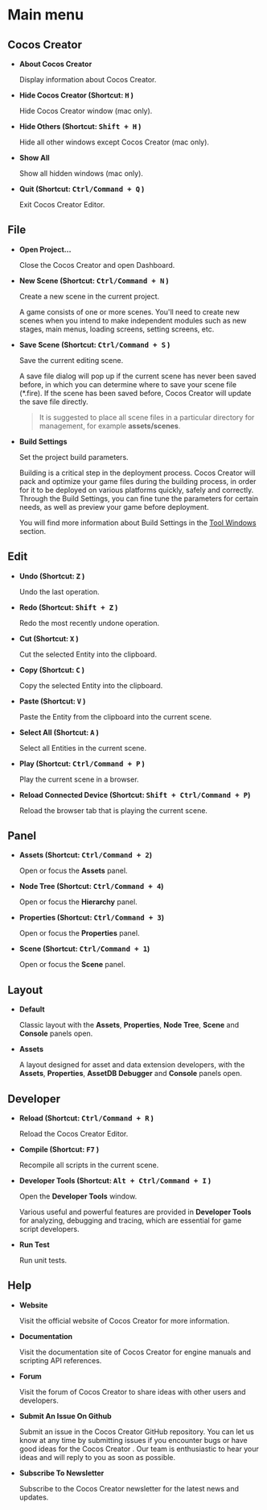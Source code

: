 # Main menu

## Cocos Creator

* **About Cocos Creator**

  Display information about Cocos Creator.

* **Hide Cocos Creator (Shortcut: <kbd>H</kbd> )**

  Hide Cocos Creator window (mac only).

* **Hide Others (Shortcut: <kbd>Shift + H</kbd> )**

  Hide all other windows except Cocos Creator (mac only).

* **Show All**

  Show all hidden windows (mac only).

* **Quit (Shortcut: <kbd>Ctrl/Command + Q</kbd> )**

  Exit Cocos Creator Editor.

## File

* **Open Project...**

  Close the Cocos Creator and open Dashboard.

* **New Scene (Shortcut: <kbd>Ctrl/Command + N</kbd> )**

  Create a new scene in the current project.
  
  A game consists of one or more scenes. You'll need to create new scenes when you intend to make independent modules such as new stages, main menus, loading screens, setting screens, etc.

* **Save Scene (Shortcut: <kbd>Ctrl/Command + S</kbd> )**

  Save the current editing scene.
  
  A save file dialog will pop up if the current scene has never been saved before, in which you can determine where to save your scene file (*.fire). If the scene has been saved before, Cocos Creator will update the save file directly.

  > It is suggested to place all scene files in a particular directory for management, for example **assets/scenes**.

* **Build Settings**

  Set the project build parameters.

  Building is a critical step in the deployment process. Cocos Creator will pack and optimize your game files during the building process, in order for it to be deployed on various platforms quickly, safely and correctly. Through the Build Settings, you can fine tune the parameters for certain needs, as well as preview your game before deployment.

  You will find more information about Build Settings in the [Tool Windows](#tool-windows) section.

## Edit

* **Undo (Shortcut: <kbd>Z</kbd> )**

  Undo the last operation.

* **Redo (Shortcut: <kbd>Shift + Z</kbd> )**

  Redo the most recently undone operation.

* **Cut (Shortcut: <kbd>X</kbd> )**

  Cut the selected Entity into the clipboard.

* **Copy (Shortcut: <kbd>C</kbd> )**

  Copy the selected Entity into the clipboard.

* **Paste (Shortcut: <kbd>V</kbd> )**

  Paste the Entity from the clipboard into the current scene.

* **Select All (Shortcut: <kbd>A</kbd> )**

  Select all Entities in the current scene.

* **Play (Shortcut: <kbd>Ctrl/Command + P</kbd> )**

  Play the current scene in a browser.

* **Reload Connected Device (Shortcut: <kbd>Shift + Ctrl/Command + P</kbd>)**

  Reload the browser tab that is playing the current scene.

## Panel

* **Assets (Shortcut: <kbd>Ctrl/Command + 2</kbd>)**

  Open or focus the **Assets** panel.

* **Node Tree (Shortcut: <kbd>Ctrl/Command + 4</kbd>)**

  Open or focus the **Hierarchy** panel.

* **Properties (Shortcut: <kbd>Ctrl/Command + 3</kbd>)**

  Open or focus the **Properties** panel.

* **Scene (Shortcut: <kbd>Ctrl/Command + 1</kbd>)**

  Open or focus the **Scene** panel.

## Layout

* **Default**

  Classic layout with the **Assets**, **Properties**, **Node Tree**, **Scene** and **Console** panels open.

* **Assets**

  A layout designed for asset and data extension developers, with the **Assets**, **Properties**, **AssetDB Debugger** and **Console** panels open.

## Developer

* **Reload (Shortcut: <kbd>Ctrl/Command + R</kbd> )**

  Reload the Cocos Creator Editor.

* **Compile (Shortcut: <kbd>F7</kbd> )**

  Recompile all scripts in the current scene.

* **Developer Tools (Shortcut: <kbd>Alt + Ctrl/Command + I</kbd> )**

  Open the **Developer Tools** window.

  Various useful and powerful features are provided in **Developer Tools** for analyzing, debugging and tracing, which are essential for game script developers.

* **Run Test**

  Run unit tests.

## Help

* **Website**

  Visit the official website of Cocos Creator for more information.

* **Documentation**

  Visit the documentation site of Cocos Creator for engine manuals and scripting API references.

* **Forum**

  Visit the forum of Cocos Creator to share ideas with other users and developers.

* **Submit An Issue On Github**

  Submit an issue in the Cocos Creator GitHub repository. You can let us know at any time by submitting issues if you encounter bugs or have good ideas for the Cocos Creator . Our team is enthusiastic to hear your ideas and will reply to you as soon as possible.

* **Subscribe To Newsletter**

  Subscribe to the Cocos Creator newsletter for the latest news and updates.
